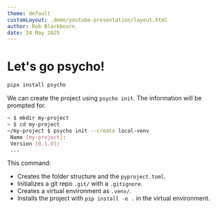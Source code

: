 ```yaml
---
theme: default
customLayout: .demo/youtube-presentation/layout.html
author: Rob Blackbourn
date: 24 May 2025
---
```


# Let's go psycho!

```bash
pipx install psycho
```

We can create the project using `psycho init`. The information will be prompted for.

```bash
~ $ mkdir my-project
~ $ cd my-project
~/my-project $ psycho init --create local-venv
 Name [my-project]:
 Version [0.1.0]:
 ...
```

This command:

* Creates the folder structure and the `pyproject.toml`.
* Initializes a git repo `.git/` with a `.gitignore`.
* Creates a virtual environment as `.venv/`.
* Installs the project with `pip install -e .` in the virtual environment.